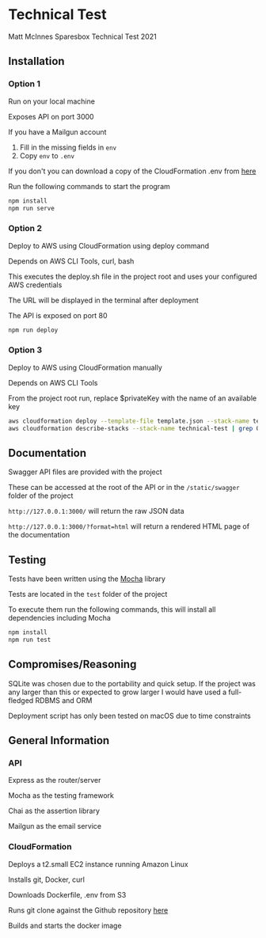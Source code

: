 # Technical Test

Matt McInnes Sparesbox Technical Test 2021

## Installation

### Option 1
Run on your local machine

Exposes API on port 3000

If you have a Mailgun account
1. Fill in the missing fields in ```env```
2. Copy ```env``` to ```.env```

If you don't you can download a copy of the CloudFormation .env from [here]('https://sb-tech-test.s3-ap-southeast-2.amazonaws.com/env')

Run the following commands to start the program

```bash
npm install 
npm run serve
```

### Option 2
Deploy to AWS using CloudFormation using deploy command

Depends on AWS CLI Tools, curl, bash

This executes the deploy.sh file in the project root and uses your configured AWS credentials

The URL will be displayed in the terminal after deployment

The API is exposed on port 80

```bash
npm run deploy
```

### Option 3
Deploy to AWS using CloudFormation manually

Depends on AWS CLI Tools

From the project root run, replace $privateKey with the name of an available key

```bash
aws cloudformation deploy --template-file template.json --stack-name technical-test --parameter-overrides KeyName=$privatekey
aws cloudformation describe-stacks --stack-name technical-test | grep OutputValue
```

## Documentation

Swagger API files are provided with the project

These can be accessed at the root of the API or in the ```/static/swagger``` folder of the project

```http://127.0.0.1:3000/``` will return the raw JSON data

```http://127.0.0.1:3000/?format=html``` will return a rendered HTML page of the documentation


## Testing

Tests have been written using the [Mocha](https://mochajs.org/) library

Tests are located in the ```test``` folder of the project

To execute them run the following commands, this will install all dependencies including Mocha

```bash
npm install 
npm run test
```


## Compromises/Reasoning
SQLite was chosen due to the portability and quick setup. If the project was any larger than this or expected to grow larger I would have used a full-fledged RDBMS and ORM

Deployment script has only been tested on macOS due to time constraints


## General Information

### API

Express as the router/server

Mocha as the testing framework

Chai as the assertion library

Mailgun as the email service

### CloudFormation

Deploys a t2.small EC2 instance running Amazon Linux

Installs git, Docker, curl

Downloads Dockerfile, .env from S3

Runs git clone against the Github repository [here]('https://github.com/mcinnes/Express-API')

Builds and starts the docker image
